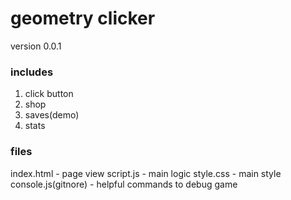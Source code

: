 # geometry clicker

version 0.0.1

### includes
1. click button
2. shop
3. saves(demo)
4. stats

### files

index.html - page view
script.js - main logic
style.css - main style
console.js(gitnore) - helpful commands to debug game